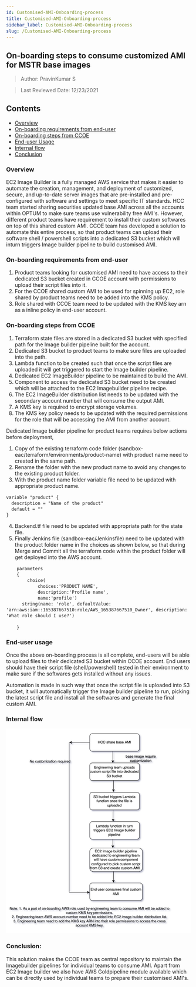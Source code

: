 ```yaml
---
id: Customised-AMI-Onboarding-process
title: Customised-AMI-Onboarding-process
sidebar_label: Customised-AMI-Onboarding-process
slug: /Customised-AMI-Onboarding-process
---
```

## On-boarding steps to consume customized AMI for MSTR base images

> Author: PravinKumar S

> Last Reviewed Date: 12/23/2021

## Contents

- [Overview](#overview)
- [On-boarding requirements from end-user](#on-boarding-requirements-from-end-user)
- [On-boarding steps from CCOE](#on-boardinG-steps-from-ccoe)
- [End-user Usage](#end-user-usage)
- [Internal flow](#internal-flow)
- [Conclusion](#conclusion)


### Overview
EC2 Image Builder is a fully managed AWS service that makes it easier to automate the creation, management, and deployment of customized, secure, and up-to-date server images that are pre-installed and pre-configured with software and settings to meet specific IT standards. HCC team started sharing securities updated base AMI across all the accounts within OPTUM to make sure teams use vulnerability free AMI's. However, different product teams have requirement to install their custom softwares on top of this shared custom AMI. CCOE team has developed a solution to automate this entire process, so that product teams can upload their software shell / powershell scripts into a dedicated S3 bucket which will inturn triggers Image builder pipeline to build customised AMI.

### On-boarding requirements from end-user

1. Product teams looking for customised AMI need to have access to their dedicated S3 bucket created in CCOE account with permissions to upload their script files into it.
2. For the CCOE shared custom AMI to be used for spinning up EC2, role shared by product teams need to be added into the KMS policy.
3. Role shared with CCOE team need to be updated with the KMS key arn as a inline policy in end-user account.

### On-boarding steps from CCOE

1. Terraform state files are stored in a dedicated S3 bucket with specified path for the Image builder pipeline built for the account.
2. Dedicated S3 bucket to product teams to make sure files are uploaded into the path.
3. Lambda function to be created such that once the script files are uploaded it will get triggered to start the Image builder pipeline.
4. Dedicated EC2 ImageBuilder pipeline to be maintained to build the AMI.
5. Component to access the dedicated S3 bucket need to be created which will be attached to the EC2 Imagebuilder pipeline recipe.
5. The EC2 ImageBuilder distribution list needs to be updated with the secondary account number that will consume the output AMI.
6. A KMS key is required to encrypt storage volumes.
7. The KMS key policy needs to be updated with the required permissions for the role that will be accessing the AMI from another account.  

Dedicated Image builder pipeline for product teams requires below actions before deployment,

1. Copy of the existing terraform code folder (sandbox-eac/terraform/environments/product-name) with product name need to created in the same path.
2. Rename the folder with the new product name to avoid any changes to the existing product folder.   
3. With the product name folder variable file need to be updated with appropriate product name.

```
variable "product" {
  description = "Name of the product"  
  default = ""
}
```
4. Backend.tf file need to be updated with appropriate path for the state file.
5. Finally Jenkins file (sandbox-eac/Jenkinsfile) need to be updated with the product folder name in the choices as shown below, so that during Merge and Commit all the terraform code within the product folder will get deployed into the AWS account.

```
    parameters
    {
        choice(
            choices:'PRODUCT NAME',
            description:'Profile name',
            name:'profile')
      string(name: 'role', defaultValue: 'arn:aws:iam::165387667510:role/AWS_165387667510_Owner', description: 'What role should I use?')

    }
```

### End-user usage

Once the above on-boarding process is all complete, end-users will be able to upload files to their dedicated S3 bucket within CCOE account. End users should have their script file (shell/powershell) tested in their environment to make sure if the softwares gets installed without any issues. 

Automation is made in such way that once the script file is uploaded into S3 bucket, it will automatically trigger the Image builder pipeline to run, picking the latest script file and install all the softwares and generate the final custom AMI.

### Internal flow

![](../../static/img/Custom-AMI.png)

### Conclusion:

This solution makes the CCOE team as central repository to maintain the Imagebuilder pipelines for individual teams to consume AMI. Apart from EC2 Image builder we also have AWS Goldpipeline module available which can be directly used by individual teams to prepare their customised AMI's. 